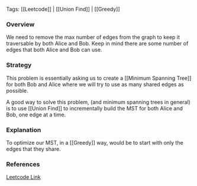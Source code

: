 
Tags: [[Leetcode]] | [[Union Find]] | [[Greedy]]


### Overview
We need to remove the max number of edges from the graph to keep it traversable by both Alice and Bob. Keep in mind there are some number of edges that both Alice and Bob can use.

### Strategy
This problem is essentially asking us to create a [[Minimum Spanning Tree]] for both Bob and Alice where we will try to use as many shared edges as possible.

A good way to solve this problem, (and minimum spanning trees in general) is to use [[Union Find]] to incrementally build the MST for both Alice and Bob, one edge at a time. 

### Explanation
To optimize our MST, in a [[Greedy]] way, would be to start with only the edges that they share.


### References
[Leetcode Link](https://leetcode.com/problems/remove-max-number-of-edges-to-keep-graph-fully-traversable/description/?envType=daily-question&envId=2024-06-30)

